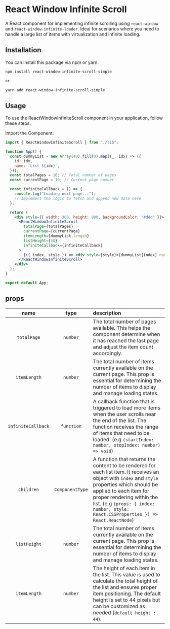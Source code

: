# React Window Infinite Scroll

A React component for implementing infinite scrolling using `react-window` and `react-window-infinite-loader`. Ideal for scenarios where you need to handle a large list of items with virtualization and infinite loading.

## Installation

You can install this package via npm or yarn:

```sh
npm install react-window-infinite-scroll-simple

or

yarn add react-window-infinite-scroll-simple
```

## Usage

To use the ReactWindowInfiniteScroll component in your application, follow these steps:

Import the Component:

```jsx
import { ReactWindowInfiniteScroll } from "./lib";

function App() {
  const dummyList = new Array(40).fill(0).map((_, idx) => ({
    id: idx,
    name: `List ${idx}`,
  }));
  const totalPages = 16; // Total number of pages
  const currentPage = 10; // Current page number

  const infiniteCallback = () => {
    console.log("Loading next page...");
    // Implement the logic to fetch and append new data here
  };

  return (
    <div style={{ width: 300, height: 800, backgroundColor: "#ddd" }}>
      <ReactWindowInfiniteScroll
        totalPage={totalPages}
        currentPage={currentPage}
        itemLength={dummyList.length}
        listHeight={50}
        infiniteCallback={infiniteCallback}
      >
        {({ index, style }) => <div style={style}>{dummyList[index].name}</div>}
      </ReactWindowInfiniteScroll>
    </div>
  );
}

export default App;
```

## props

|        name        |      type       | description                                                                                                                                                                                                                                                                                   |
| :----------------: | :-------------: | :-------------------------------------------------------------------------------------------------------------------------------------------------------------------------------------------------------------------------------------------------------------------------------------------- |
|    `totalPage`     |    `number`     | The total number of pages available. This helps the component determine when it has reached the last page and adjust the item count accordingly.                                                                                                                                              |
|    `itemLength`    |    `number`     | The total number of items currently available on the current page. This prop is essential for determining the number of items to display and manage loading states.                                                                                                                           |
| `infiniteCallback` |   `function`    | A callback function that is triggered to load more items when the user scrolls near the end of the list. The function receives the range of items that need to be loaded. (e.g `(startIndex: number, stopIndex: number) => void`)                                                             |
|     `children`     | `ComponentType` | A function that returns the content to be rendered for each list item. It receives an object with `index` and `style` properties which should be applied to each item for proper rendering within the list. (e.g `(props: { index: number, style: React.CSSProperties }) => React.ReactNode`) |
|    `listHeight`    |    `number`     | The total number of items currently available on the current page. This prop is essential for determining the number of items to display and manage loading states.                                                                                                                           |
|    `itemLength`    |    `number`     | The height of each item in the list. This value is used to calculate the total height of the list and ensures proper item positioning. The default height is set to 44 pixels but can be customized as needed (`default height : 44`).                                                        |
